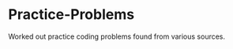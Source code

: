 Practice-Problems
=================

Worked out practice coding problems found from various sources.
